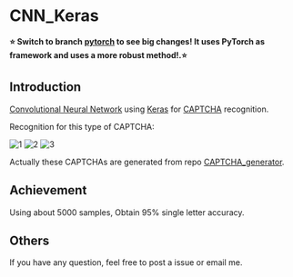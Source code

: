 # CNN_Keras

__:star: Switch to branch [pytorch](https://github.com/skyduy/CNN_keras/tree/pytorch) to see big changes! It uses PyTorch as framework and uses a more robust method!.:star:__

## Introduction
[Convolutional Neural Network](https://en.wikipedia.org/wiki/Convolutional_neural_network) using [Keras](https://github.com/fchollet/keras/tree/master/keras) for [CAPTCHA](https://en.wikipedia.org/wiki/CAPTCHA) recognition.

Recognition for this type of CAPTCHA:

![1](https://github.com/skyduy/CNN_keras/blob/master/samples/5WNAU.jpg)
![2](https://github.com/skyduy/CNN_keras/blob/master/samples/HCMYT.jpg)
![3](https://github.com/skyduy/CNN_keras/blob/master/samples/YRY8S.jpg)

Actually these CAPTCHAs are generated from repo [CAPTCHA_generator](https://github.com/skyduy/CAPTCHA_generator).

## Achievement

Using about 5000 samples, Obtain 95% single letter accuracy.


## Others

If you have any question, feel free to post a issue or email me.
